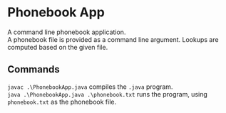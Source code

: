 # Phonebook App
A command line phonebook application. <br>
A phonebook file is provided as a command line argument. Lookups are computed based on the given file.

## Commands
`javac .\PhonebookApp.java` compiles the `.java` program. <br>
`java .\PhonebookApp.java .\phonebook.txt` runs the program, using `phonebook.txt` as the phonebook file.
